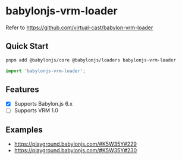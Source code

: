 # babylonjs-vrm-loader

Refer to https://github.com/virtual-cast/babylon-vrm-loader

## Quick Start

```sh
pnpm add @babylonjs/core @babylonjs/loaders babylonjs-vrm-loader
```

```ts
import 'babylonjs-vrm-loader';
```

## Features

- [x] Supports Babylon.js 6.x
- [ ] Supports VRM 1.0

## Examples

* https://playground.babylonjs.com/#K5W35Y#229
* https://playground.babylonjs.com/#K5W35Y#230
